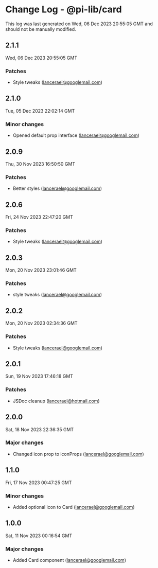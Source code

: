 # Change Log - @pi-lib/card

This log was last generated on Wed, 06 Dec 2023 20:55:05 GMT and should not be manually modified.

<!-- Start content -->

## 2.1.1

Wed, 06 Dec 2023 20:55:05 GMT

### Patches

- Style tweaks (lancerael@googlemail.com)

## 2.1.0

Tue, 05 Dec 2023 22:02:14 GMT

### Minor changes

- Opened default prop interface (lancerael@googlemail.com)

## 2.0.9

Thu, 30 Nov 2023 16:50:50 GMT

### Patches

- Better styles (lancerael@googlemail.com)

## 2.0.6

Fri, 24 Nov 2023 22:47:20 GMT

### Patches

- Style tweaks (lancerael@googlemail.com)

## 2.0.3

Mon, 20 Nov 2023 23:01:46 GMT

### Patches

- style tweaks (lancerael@googlemail.com)

## 2.0.2

Mon, 20 Nov 2023 02:34:36 GMT

### Patches

- Style tweaks (lancerael@googlemail.com)

## 2.0.1

Sun, 19 Nov 2023 17:46:18 GMT

### Patches

- JSDoc cleanup (lancerael@hotmail.com)

## 2.0.0

Sat, 18 Nov 2023 22:36:35 GMT

### Major changes

- Changed icon prop to iconProps (lancerael@googlemail.com)

## 1.1.0

Fri, 17 Nov 2023 00:47:25 GMT

### Minor changes

- Added optional icon to Card (lancerael@googlemail.com)

## 1.0.0

Sat, 11 Nov 2023 00:16:54 GMT

### Major changes

- Added Card component (lancerael@googlemail.com)
